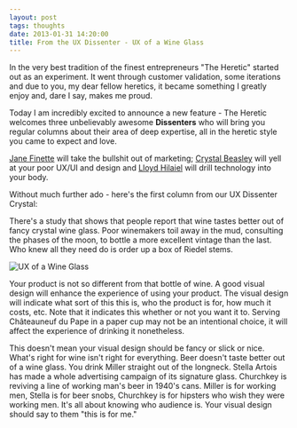 ```yaml
---
layout: post
tags: thoughts
date: 2013-01-31 14:20:00
title: From the UX Dissenter - UX of a Wine Glass
---
```

In the very best tradition of the finest entrepreneurs "The Heretic" started out as an experiment. It went through customer validation, some iterations and due to you, my dear fellow heretics, it became something I greatly enjoy and, dare I say, makes me proud.

Today I am incredibly excited to announce a new feature - The Heretic welcomes three unbelievably awesome **Dissenters** who will bring you regular columns about their area of deep expertise, all in the heretic style you came to expect and love. 

[Jane Finette](http://janefinette.com/) will take the bullshit out of marketing; [Crystal Beasley](http://skinnywhitegirl.com/blog/) will yell at your poor UX/UI and design and [Lloyd Hilaiel](http://lloyd.io/) will drill technology into your body.

Without much further ado - here's the first column from our UX Dissenter Crystal:

There's a study that shows that people report that wine tastes better out of fancy crystal wine glass. Poor winemakers toil away in the mud, consulting the phases of the moon, to bottle a more excellent vintage than the last. Who knew all they need do is order up a box of Riedel stems.

![UX of a Wine Glass](http://theheretic.me/img/posts/2013-01-31-ux-of-a-wine-glass.jpg)

Your product is not so different from that bottle of wine. A good visual design will enhance the experience of using your product. The visual design will indicate what sort of this this is, who the product is for, how much it costs, etc. Note that it indicates this whether or not you want it to. Serving Châteauneuf du Pape in a paper cup may not be an intentional choice, it will affect the experience of drinking it nonetheless. 

This doesn't mean your visual design should be fancy or slick or nice. What's right for wine isn't right for everything. Beer doesn't taste better out of a wine glass. You drink Miller straight out of the longneck. Stella Artois has made a whole advertising campaign of its signature glass. Churchkey is reviving a line of working man's beer in 1940's cans. Miller is for working men, Stella is for beer snobs, Churchkey is for hipsters who wish they were working men. It's all about knowing who audience is. Your visual design should say to them "this is for me."